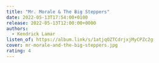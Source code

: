 ```yaml
---
title: "Mr. Morale & The Big Steppers"
date: 2022-05-13T17:54:00+0100
release: 2022-05-13T12:00:00+0000
authors:
  - Kendrick Lamar
listen_of: https://album.link/s/1atjqOZTCdrjxjMyCPZc2g
cover: mr-morale-and-the-big-steppers.jpg
rating: 4
---
```

